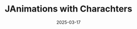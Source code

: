 ---
title: "JAnimations with Charachters"
description: ""
authorFirstName: "Julia"
authorLastName: "Miocene" 
date: 2025-03-17
permalink: /weekly-nerd/{{ title | slugify }}/
---